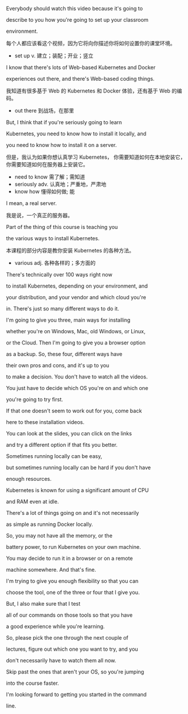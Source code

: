 Everybody should watch this video because it's going to

describe to you how you're going to set up your classroom

environment.

每个人都应该看这个视频，因为它将向你描述你将如何设置你的课堂环境。
* set up v. 建立；装配；开业；竖立

I know that there's lots of Web-based Kubernetes and Docker

experiences out there, and there's Web-based coding things.

我知道有很多基于 Web 的 Kubernetes 和 Docker 体验，还有基于 Web 的编码。
* out there 到战场，在那里

But, I think that if you're seriously going to learn

Kubernetes, you need to know how to install it locally, and

you need to know how to install it on a server.

但是，我认为如果你想认真学习 Kubernetes，
你需要知道如何在本地安装它，
你需要知道如何在服务器上安装它。
* need to know 需了解；需知道
* seriously adv. 认真地；严重地，严肃地
* know how 懂得如何做; 能

I mean, a real server.

我是说，一个真正的服务器。

Part of the thing of this course is teaching you

the various ways to install Kubernetes.

本课程的部分内容是教你安装 Kubernetes 的各种方法。
* various adj. 各种各样的；多方面的

There's technically over 100 ways right now

to install Kubernetes, depending on your environment, and

your distribution, and your vendor and which cloud you're

in. There's just so many different ways to do it.

I'm going to give you three, main ways for installing

whether you're on Windows, Mac, old Windows, or Linux,

or the Cloud. Then I'm going to give you a browser option

as a backup. So, these four, different ways have

their own pros and cons, and it's up to you

to make a decision. You don't have to watch all the videos.

You just have to decide which OS you're on and which one

you're going to try first.

If that one doesn't seem to work out for you, come back

here to these installation videos.

You can look at the slides, you can click on the links

and try a different option if that fits you better.

Sometimes running locally can be easy,

but sometimes running locally can be hard if you don't have

enough resources.

Kubernetes is known for using a significant amount of CPU

and RAM even at idle.

There's a lot of things going on and it's not necessarily

as simple as running Docker locally.

So, you may not have all the memory, or the

battery power, to run Kubernetes on your own machine.

You may decide to run it in a browser or on a remote

machine somewhere. And that's fine.

I'm trying to give you enough flexibility so that you can

choose the tool, one of the three or four that I give you.

But, I also make sure that I test

all of our commands on those tools so that you have

a good experience while you're learning.

So, please pick the one through the next couple of

lectures, figure out which one you want to try, and you

don't necessarily have to watch them all now.

Skip past the ones that aren't your OS, so you're jumping

into the course faster.

I'm looking forward to getting you started in the command

line.

